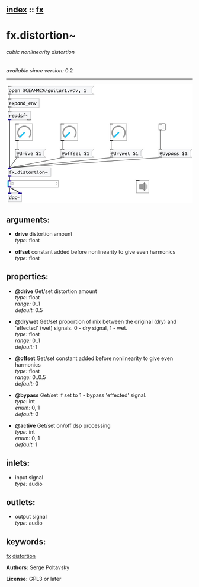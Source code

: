 [index](index.html) :: [fx](category_fx.html)
---

# fx.distortion~

###### cubic nonlinearity distortion

*available since version:* 0.2

---




[![example](../examples/img/fx.distortion~.jpg)](../examples/pd/fx.distortion~.pd)



## arguments:

* **drive**
distortion amount<br>
_type:_ float<br>

* **offset**
constant added before nonlinearity to give even harmonics<br>
_type:_ float<br>





## properties:

* **@drive** 
Get/set distortion amount<br>
_type:_ float<br>
_range:_ 0..1<br>
_default:_ 0.5<br>

* **@drywet** 
Get/set proportion of mix between the original (dry) and &#39;effected&#39; (wet) signals. 0 -
dry signal, 1 - wet.<br>
_type:_ float<br>
_range:_ 0..1<br>
_default:_ 1<br>

* **@offset** 
Get/set constant added before nonlinearity to give even harmonics<br>
_type:_ float<br>
_range:_ 0..0.5<br>
_default:_ 0<br>

* **@bypass** 
Get/set if set to 1 - bypass &#39;effected&#39; signal.<br>
_type:_ int<br>
_enum:_ 0, 1<br>
_default:_ 0<br>

* **@active** 
Get/set on/off dsp processing<br>
_type:_ int<br>
_enum:_ 0, 1<br>
_default:_ 1<br>



## inlets:

* input signal<br>
_type:_ audio



## outlets:

* output signal<br>
_type:_ audio



## keywords:

[fx](keywords/fx.html)
[distortion](keywords/distortion.html)






**Authors:** Serge Poltavsky




**License:** GPL3 or later





